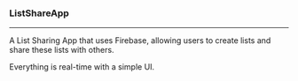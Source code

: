 ### ListShareApp

--- 

A List Sharing App that uses Firebase, allowing users to create lists and share these lists with others.

Everything is real-time with a simple UI.


